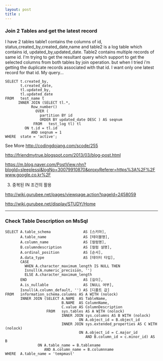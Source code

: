 ```yaml
---
layout: post
title :
---
```




### Join 2 Tables and get the latest record

I have 2 tables table1 contains the columns of id, status,created_by,created_date,name and table2 is a log table which contains id, updated_by,updated_date. Table2 contains multiple records of same id. I'm trying to get the resultant query which support to get the selected columns from both tables by join operation. but when I tried i'm getting the duplicate records associated with that id. I want only one latest record for that id. My query...


```
SELECT t.created_by,
       t.created_date,
       tl.updated_by,
       tl.updated_date
FROM   test_name t
      INNER JOIN (SELECT tl.*,
            Row_number()
              OVER (
                partition BY id
                ORDER BY updated_date DESC ) AS seqnum
             FROM   test_log tl) tl
         ON t.id = tl.id
            AND seqnum = 1
WHERE  state = 'active';
```


See More http://codingdojang.com/scode/255

http://friendmytrue.blogspot.com/2013/03/blog-post.html

https://m.blog.naver.com/PostView.nhn?blogId=sleeplessi&logNo=30079910870&proxyReferer=https%3A%2F%2Fwww.google.co.kr%2F



3. 중복된 IN 조건의 활용

http://wiki.gurubee.net/pages/viewpage.action?pageId=2458059

http://wiki.gurubee.net/display/STUDY/Home


---------------------------------------------------------------------

### Check Table Description on MsSql 

```
SELECT A.table_schema               AS [스키마], 
       A.table_name                 AS [테이블명], 
       A.column_name                AS [컬럼명], 
       B.columndescription          AS [컬럼 설명], 
       A.ordinal_position           AS [순서], 
       A.data_type                  AS [데이터 타입], 
       CASE 
         WHEN A.character_maximum_length IS NULL THEN 
         Isnull(A.numeric_precision, '') 
         ELSE A.character_maximum_length 
       END                          AS [길이], 
       A.is_nullable                AS [NULL 여부], 
       Isnull(A.column_default, '') AS [디폴트 값] 
FROM   information_schema.columns AS A WITH (nolock) 
       INNER JOIN (SELECT A.NAME  AS TableName, 
                          B.NAME  AS ColumnName, 
                          C.value AS ColumnDescription 
                   FROM   sys.tables AS A WITH (nolock) 
                          INNER JOIN sys.columns AS B WITH (nolock) 
                                  ON A.object_id = B.object_id 
                          INNER JOIN sys.extended_properties AS C WITH (nolock) 
                                  ON A.object_id = C.major_id 
                                     AND B.column_id = c.minor_id) AS B 
               ON A.table_name = B.tablename 
                  AND A.column_name = B.columnname 
WHERE  A.table_name = 'tempmast' 
```